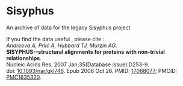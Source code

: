 # Sisyphus
An archive of data for the legacy Sisyphus project

If you find the data useful , please cite :  
_Andreeva A, Prli&#263; A, Hubbard TJ, Murzin AG._  
**SISYPHUS--structural alignments for proteins with non-trivial relationships**.  
Nucleic Acids Res. 2007 Jan;35(Database issue):D253-9.  
doi: [10.1093/nar/gkl746](https://academic.oup.com/nar/article/35/suppl_1/D253/1088728). Epub 2006 Oct 26. 
PMID: [17068077](https://pubmed.ncbi.nlm.nih.gov/17068077/);
PMCID: [PMC1635320](https://www.ncbi.nlm.nih.gov/pmc/articles/PMC1635320/).
